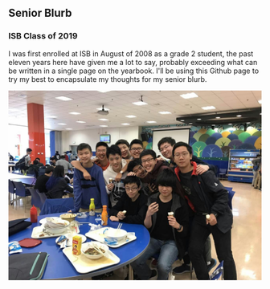 ## Senior Blurb
### ISB Class of 2019

I was first enrolled at ISB in August of 2008 as a grade 2 student, the past eleven years here have given me a lot to say, probably exceeding what can be written in a single page on the yearbook. I'll be using this Github page to try my best to encapsulate my thoughts for my senior blurb.



![Lunch table image](lunch_table.jpeg)
